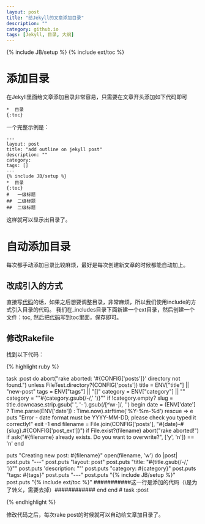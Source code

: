 ```yaml
---
layout: post
title: "给Jekyll的文章添加目录"
description: ""
category: github.io
tags: [Jekyll, 目录, 大纲]
---
```

{% include JB/setup %}
{% include ext/toc %}

#	添加目录

在Jekyll里面给文章添加目录非常容易，只需要在文章开头添加如下代码即可<span id="code"></span>

	*  目录
	{:toc}

一个完整示例是：

	---
	layout: post
	title: "add outline on jekyll post"
	description: ""
	category:
	tags: []
	---
	{% include JB/setup %}
	*  目录
	{:toc}
	#	一级标题
	##	二级标题
	##	二级标题

这样就可以显示出目录了。

#	自动添加目录

每次都手动添加目录比较麻烦，最好是每次创建新文章的时候都能自动加上。

##	改成引入的方式

直接写[代码](#code)的话，如果之后想要调整目录，非常麻烦，所以我们使用include的方式引入目录的代码。
我们在_includes目录下面新建一个ext目录，然后创建一个文件：toc, 然后把[代码](#code)写到toc里面，保存即可。

##	修改Rakefile

找到以下代码：

{% highlight ruby %}

task :post do
  abort("rake aborted: '#{CONFIG['posts']}' directory not found.") unless FileTest.directory?(CONFIG['posts'])
  title = ENV["title"] || "new-post"
  tags = ENV["tags"] || "[]"
  category = ENV["category"] || ""
  category = "\"#{category.gsub(/-/,' ')}\"" if !category.empty?
  slug = title.downcase.strip.gsub(' ', '-').gsub(/[^\w-]/, '')
  begin
    date = (ENV['date'] ? Time.parse(ENV['date']) : Time.now).strftime('%Y-%m-%d')
  rescue => e
    puts "Error - date format must be YYYY-MM-DD, please check you typed it correctly!"
    exit -1
  end
  filename = File.join(CONFIG['posts'], "#{date}-#{slug}.#{CONFIG['post_ext']}")
  if File.exist?(filename)
    abort("rake aborted!") if ask("#{filename} already exists. Do you want to overwrite?", ['y', 'n']) == 'n'
  end
  
  puts "Creating new post: #{filename}"
  open(filename, 'w') do |post|
    post.puts "---"
    post.puts "layout: post"
    post.puts "title: \"#{title.gsub(/-/,' ')}\""
    post.puts 'description: ""'
    post.puts "category: #{category}"
    post.puts "tags: #{tags}"
    post.puts "---"
    post.puts "{\% include JB/setup \%}"
    post.puts "{\% include ext/toc \%}" ###########这一行是添加的代码（\是为了转义，需要去掉）############
  end
end # task :post 

{% endhighlight %}

修改代码之后，每次rake post的时候就可以自动给文章加目录了。